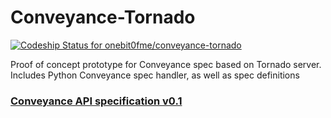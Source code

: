 # Conveyance-Tornado

[ ![Codeship Status for onebit0fme/conveyance-tornado](https://codeship.com/projects/a4b55220-5e7d-0133-5a72-7294af506acb/status?branch=master)](https://codeship.com/projects/111431)

Proof of concept prototype for Conveyance spec based on Tornado server. Includes Python Conveyance spec handler, as 
well as spec definitions

### [Conveyance API specification v0.1](docs/specification.md)